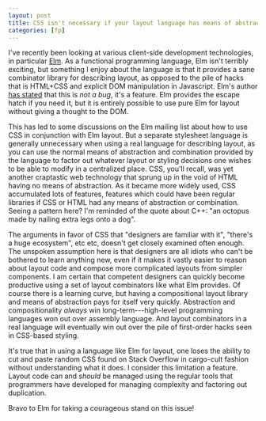 ```yaml
---
layout: post
title: CSS isn't necessary if your layout language has means of abstraction
categories: [fp]
---
```


I've recently been looking at various client-side development technologies, in particular [Elm](http://elm-lang.org/). As a functional programming language, Elm isn't terribly exciting, but something I enjoy about the language is that it provides a sane combinator library for describing layout, as opposed to the pile of hacks that is HTML+CSS and explicit DOM manipulation in Javascript. Elm's author [has stated](https://groups.google.com/forum/#!msg/elm-discuss/qRKBmKjTBpk/SjF1MyjjkxwJ) that this is _not a bug_, it's a feature. Elm provides the escape hatch if you need it, but it is entirely possible to use pure Elm for layout without giving a thought to the DOM.

This has led to some discussions on the Elm mailing list about how to use CSS in conjunction with Elm layout. But a separate stylesheet language is generally unnecessary when using a real language for describing layout, as you can use the normal means of abstraction and combination provided by the language to factor out whatever layout or styling decisions one wishes to be able to modify in a centralized place. CSS, you'll recall, was yet another craptastic web technology that sprung up in the void of HTML having no means of abstraction. As it became more widely used, CSS accumulated lots of features, features which could have been regular libraries if CSS or HTML had any means of abstraction or combination. Seeing a pattern here? I'm reminded of the quote about C++: "an octopus made by nailing extra legs onto a dog".

The arguments in favor of CSS that "designers are familiar with it", "there's a huge ecosystem", etc etc, doesn't get closely examined often enough. The unspoken assumption here is that designers are all idiots who can't be bothered to learn anything new, even if it makes it vastly easier to reason about layout code and compose more complicated layouts from simpler components. I am certain that competent designers can quickly become productive using a set of layout combinators like what Elm provides. Of course there is a learning curve, but having a compositional layout library and means of abstraction pays for itself very quickly. Abstraction and compositionality *always* win long-term---high-level programming languages won out over assembly language. And layout combinators in a real language will eventually win out over the pile of first-order hacks seen in CSS-based styling.

It's true that in using a language like Elm for layout, one loses the ability to cut and paste random CSS found on Stack Overflow in cargo-cult fashion without understanding what it does. I consider this limitation a feature. Layout code can and _should_ be managed using the regular tools that programmers have developed for managing complexity and factoring out duplication.

Bravo to Elm for taking a courageous stand on this issue!
